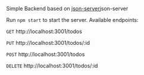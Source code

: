 Simple Backend based on [json-server](https://github.com/typicode/json-server)json-server

Run `npm start` to start the server. Available endpoints:

`GET` http://localhost:3001/todos

`PUT` http://localhost:3001/todos/:id

`POST` http://localhost:3001/todos

`DELETE` http://localhost:3001/todos/:id